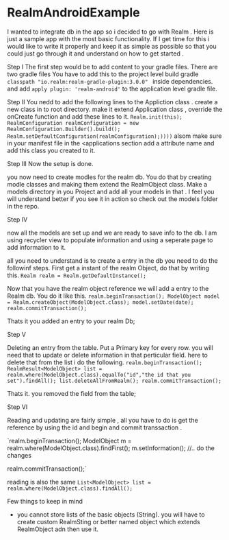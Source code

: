 # RealmAndroidExample
I wanted to integrate db in the app so i decided to go with Realm . Here is just a sample app with the most basic functionality.
If I get time for this i would like to write it properly and keep it as simple as possible so that you could just go through it and understand on how to get started . 


Step I
The first step would be to add content to your gradle files.
There are two gradle files 
You have to add this to the project level build gradle
`classpath "io.realm:realm-gradle-plugin:3.0.0" `
inside dependencies.
and add 
`apply plugin: 'realm-android'`
to the application level gradle file.

Step II
You nedd to add the following lines to the Appliction class .
create a new class in to root directory.
make it extend Application class , override the onCreate function and add these lines to it.
`Realm.init(this);
        RealmConfiguration realmConfiguration = new RealmConfiguration.Builder().build();
	        Realm.setDefaultConfiguration(realmConfiguration);))))`
alsom make sure in your manifest file in the <applications 
section add a attribute name and add this class you created to it.

Step III
Now the setup is done.

you now need to create modles for the realm db.
You do that by creating modle classes and making them extend the RealmObject class.
Make a models directory in you Project and add all your models in that .
I feel you will understand better if you see it in action so check out the models folder in the repo.

Step IV

now all the models are set up and we are ready to save info to the db.
I am using recycler view to populate information and using a seperate page to add information to it.

all you need to understand is to create a entry in the db you need to do the followinf steps.
First get a instant of the realm Object, do that by writing this.
`Realm realm = Realm.getDefaultInstance();`

Now that you have the realm object reference we will add a entry to the Realm db.
You do it like this.
`realm.beginTransaction();
ModelObject model = Realm.createObject(ModelObject.class);
model.setDate(date);
realm.commitTransaction();`

Thats it you added an entry to your realm Db;

Step V

Deleting an entry from the table.
Put a Primary key for every row. you will need that to update or delete information in that perticular field.
here to delete that from the list i do the following.
`realm.beginTransaction();
RealmResult<ModelObject> list = realm.where(ModelObject.class).equalTo("id","the id that you set").findAll();
list.deleteAllFromRealm();
realm.commitTransaction();`

Thats it. you removed the field from the table;


Step VI

Reading and updating are fairly simple , 
all you have to do is get the reference by using the id and begin and commit transsaction .

`realm.beginTransaction();
ModelObject m = realm.where(ModelObject.class).findFirst();
m.setInformation();
//.. do the changes 

realm.commitTransaction();`

reading is also the same 
`List<ModelObject> list = realm.where(ModelObject.class).findAll();`


Few things to keep in mind

- you cannot store lists of the basic objects (String). you will have to create custom RealmSting or better named object which extends RealmObject adn then use it.






















